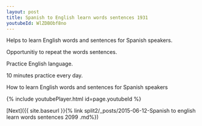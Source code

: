 ```yaml
---
layout: post
title: Spanish to English learn words sentences 1931 
youtubeId: WlZDBObf8no
---
```

 
 
Helps to learn English words and sentences for Spanish speakers.

Opportunitiy to repeat the words sentences. 

Practice English language. 
 
10 minutes practice every day. 
 
How to learn English words and sentences for Spanish speakers 
 
{% include youtubePlayer.html id=page.youtubeId %}
 
 
[Next]({{ site.baseurl }}{% link  split2/_posts/2015-06-12-Spanish to english learn words sentences 2099 .md%})
 
